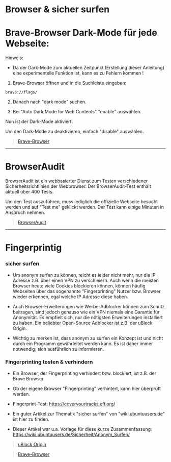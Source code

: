 # Browser & sicher surfen



# Brave-Browser Dark-Mode für jede Webseite:

Hinweis:
- Da der Dark-Mode zum aktuellen Zeitpunkt (Erstellung dieser Anleitung) eine experimentelle Funktion ist, kann es zu Fehlern kommen !


1. Brave-Browser öffnen und in die Suchleiste eingeben:
```
brave://flags/
```

2. Danach nach "dark mode" suchen.

3. Bei "Auto Dark Mode for Web Contents"  "enable" auswählen.


Nun ist der Dark-Mode aktiviert.



Um den Dark-Mode zu deaktivieren, einfach "disable" auswählen.




> [Brave-Browser](https://brave.com/de/)


--------------------------------------------------------------------------------------------------------------------------------------



# BrowserAudit

BrowserAudit ist ein webbasierter Dienst zum Testen verschiedener Sicherheitsrichtlinien der Webbrowser. 
Der BrowserAudit-Test enthält aktuell über 400 Tests.


Um den Test auszuführen, muss lediglich die offizielle Webseite besucht werden und auf "Test me" geklickt werden.
Der Test kann einige Minuten in Anspruch nehmen.


> [BrowserAudit](https://browseraudit.com/)



--------------------------------------------------------------------------------------------------------------------------------------

# Fingerprintig

### sicher surfen
- Um anonym surfen zu können, reicht es leider nicht mehr, nur die IP Adresse z.B. über einen VPN zu verschleiern.
Auch wenn die meisten Browser heute viele Cookies blockieren können, können häufig Webseiten über das sogenannte "Fingerprinting"
Nutzer bzw. Browser wieder erkennen, egal welche IP Adresse diese haben.

- Auch Browser-Erweiterungen wie Werbe-Adblocker können zum Schutz beitragen, sind jedoch genauso wie ein VPN niemals eine Garantie für Anonymität.
Es empfielt sich, nur die nötigsten Erweiterungen installiert zu haben.
Ein beliebter Open-Source Adblocker ist z.B. der uBlock Origin.


- Wichtig zu merken ist, dass anonym zu surfen ein Konzept ist und nicht durch ein Programm gewährleitet werden kann.
Es ist daher immer notwendig, sich ausführlich zu informieren.




### Fingerprinting testen & verhindern
- Ein Browser, der Fingerprinting verhindert bzw. blockiert, ist z.B. der Brave Browser.

- Ob der eigene Browser "Fingerprinting" verhintert, kann hier überprüft werden.
- Fingerprint-Test: https://coveryourtracks.eff.org/




- Ein guter Artikel zur Thematik "sicher surfen" von "wiki.ubuntuusers.de" ist hier zu finden.
- Dieser Artikel war u.a. Vorlage für diese kurze Zusammenfassung: https://wiki.ubuntuusers.de/Sicherheit/Anonym_Surfen/



> [uBlock Origin](https://ublockorigin.com/de)

> [Brave-Browser](https://brave.com/de/)
